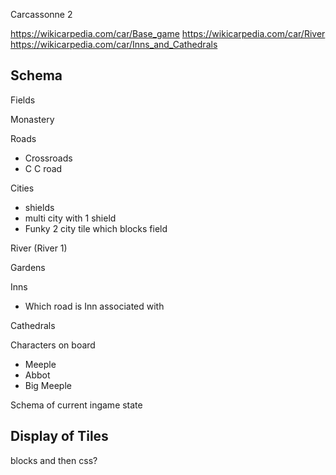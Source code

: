 
Carcassonne 2

https://wikicarpedia.com/car/Base_game
https://wikicarpedia.com/car/River
https://wikicarpedia.com/car/Inns_and_Cathedrals

## Schema
Fields

Monastery

Roads
 - Crossroads
 - C C road

Cities
 - shields
 - multi city with 1 shield
 - Funky 2 city tile which blocks field

River (River 1)

Gardens

Inns
 - Which road is Inn associated with

Cathedrals

Characters on board
- Meeple
- Abbot
- Big Meeple

Schema of current ingame state

## Display of Tiles
 blocks and then css?
